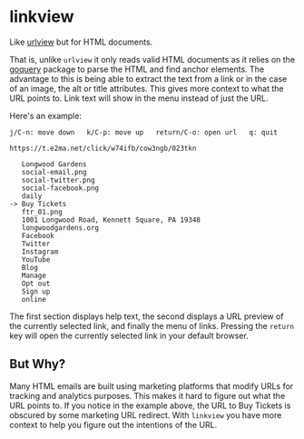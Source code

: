 # linkview

Like [urlview](https://github.com/sigpipe/urlview) but for HTML documents.

That is, unlike `urlview` it only reads valid HTML documents as it
relies on the [goquery](https://github.com/puerkitobio/goquery)
package to parse the HTML and find anchor elements. The advantage to
this is being able to extract the text from a link or in the case of
an image, the alt or title attributes. This gives more context to what
the URL points to. Link text will show in the menu instead of just the
URL.

Here's an example:

```
j/C-n: move down   k/C-p: move up   return/C-o: open url   q: quit

https://t.e2ma.net/click/w74ifb/cow3ngb/023tkn

   Longwood Gardens
   social-email.png
   social-twitter.png 
   social-facebook.png
   daily
-> Buy Tickets
   ftr_01.png
   1001 Longwood Road, Kennett Square, PA 19348
   longwoodgardens.org
   Facebook
   Twitter
   Instagram
   YouTube
   Blog
   Manage
   Opt out
   Sign up
   online
```

The first section displays help text, the second displays a URL
preview of the currently selected link, and finally the menu of
links. Pressing the `return` key will open the currently selected link
in your default browser.

## But Why?

Many HTML emails are built using marketing platforms that modify URLs
for tracking and analytics purposes. This makes it hard to figure out
what the URL points to. If you notice in the example above, the URL to
Buy Tickets is obscured by some marketing URL redirect. With
`linkview` you have more context to help you figure out the intentions
of the URL.
